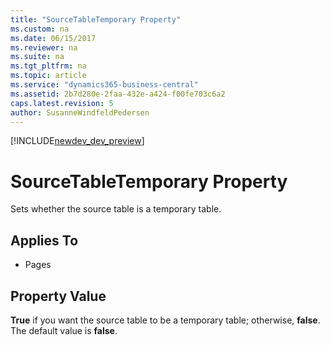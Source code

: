 ```yaml
---
title: "SourceTableTemporary Property"
ms.custom: na
ms.date: 06/15/2017
ms.reviewer: na
ms.suite: na
ms.tgt_pltfrm: na
ms.topic: article
ms.service: "dynamics365-business-central"
ms.assetid: 2b7d280e-2faa-432e-a424-f00fe703c6a2
caps.latest.revision: 5
author: SusanneWindfeldPedersen
---
```


[!INCLUDE[newdev_dev_preview](../includes/newdev_dev_preview.md)]

# SourceTableTemporary Property
Sets whether the source table is a temporary table.  
  
## Applies To  
  
-   Pages  
  
## Property Value  
 **True** if you want the source table to be a temporary table; otherwise, **false**. The default value is **false**.
